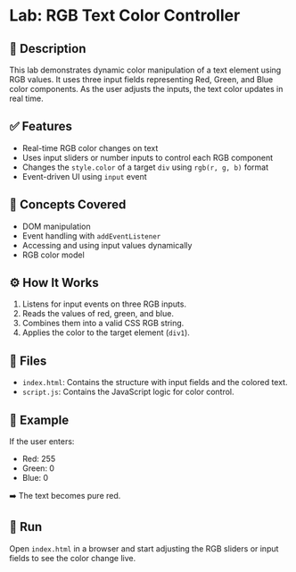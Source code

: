 # Lab: RGB Text Color Controller

## 📌 Description

This lab demonstrates dynamic color manipulation of a text element using RGB values. It uses three input fields representing Red, Green, and Blue color components. As the user adjusts the inputs, the text color updates in real time.

## ✅ Features

- Real-time RGB color changes on text
- Uses input sliders or number inputs to control each RGB component
- Changes the `style.color` of a target `div` using `rgb(r, g, b)` format
- Event-driven UI using `input` event

## 🧠 Concepts Covered

- DOM manipulation
- Event handling with `addEventListener`
- Accessing and using input values dynamically
- RGB color model

## ⚙️ How It Works

1. Listens for input events on three RGB inputs.
2. Reads the values of red, green, and blue.
3. Combines them into a valid CSS RGB string.
4. Applies the color to the target element (`div1`).

## 📁 Files

- `index.html`: Contains the structure with input fields and the colored text.
- `script.js`: Contains the JavaScript logic for color control.

## 🧪 Example

If the user enters:

- Red: 255
- Green: 0
- Blue: 0

➡️ The text becomes pure red.

## 🚀 Run

Open `index.html` in a browser and start adjusting the RGB sliders or input fields to see the color change live.
